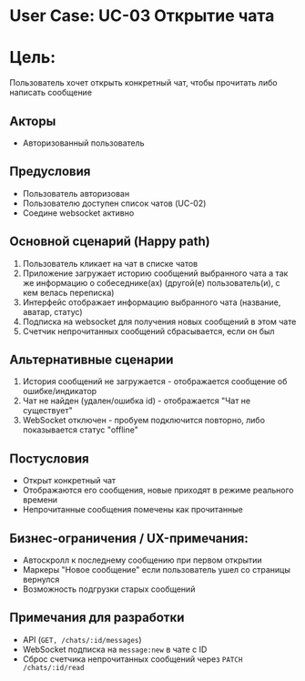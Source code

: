 # User Case: UC-03 Открытие чата

# Цель:

Пользователь хочет открыть конкретный чат, чтобы прочитать либо написать сообщение

## Акторы

- Авторизованный пользователь

## Предусловия

- Пользователь авторизован
- Пользователю доступен список чатов (UC-02)
- Соедине websocket активно

## Основной сценарий (Happy path)

1. Пользователь кликает на чат в списке чатов
2. Приложение загружает историю сообщений выбранного чата а так же информацию о собеседнике(ах) (другой(е) пользователь(и), с кем велась переписка)
3. Интерфейс отображает информацию выбранного чата (название, аватар, статус)
4. Подписка на websocket для получения новых сообщений в этом чате
5. Счетчик непрочитанных сообщений сбрасывается, если он был

## Альтернативные сценарии

1. История сообщений не загружается - отображается сообщение об ошибке/индикатор
2. Чат не найден (удален/ошибка id) - отображается "Чат не существует"
3. WebSocket отключен - пробуем подключится повторно, либо показывается статус "offline"

## Постусловия

- Открыт конкретный чат
- Отображаются его сообщения, новые приходят в режиме реального времени
- Непрочитанные сообщения помечены как прочитанные

## Бизнес-ограничения / UX-примечания:

- Автоскролл к последнему сообщению при первом открытии
- Маркеры "Новое сообщение" если пользователь ушел со страницы вернулся
- Возможность подгрузки старых сообщений

## Примечания для разработки

- API (`GET, /chats/:id/messages`)
- WebSocket подписка на `message:new` в чате с ID
- Сброс счетчика непрочитанных сообщений через `PATCH /chats/:id/read`
